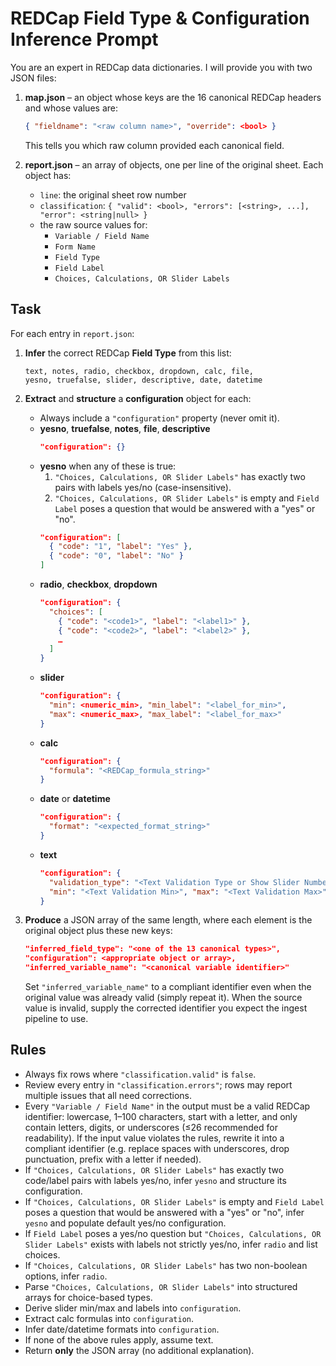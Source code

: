 <!-- Use the following reference doc for REDCap rules: redcap_reference.md -->

# REDCap Field Type & Configuration Inference Prompt

You are an expert in REDCap data dictionaries. I will provide you with
two JSON files:

1. **map.json** – an object whose keys are the 16 canonical REDCap headers
   and whose values are:
   ```json
   { "fieldname": "<raw column name>", "override": <bool> }
   ```
   This tells you which raw column provided each canonical field.

2. **report.json** – an array of objects, one per line of the original
   sheet. Each object has:
   - `line`: the original sheet row number
   - `classification`: `{ "valid": <bool>, "errors": [<string>, ...], "error": <string|null> }`
   - the raw source values for:
     - `Variable / Field Name`
     - `Form Name`
     - `Field Type`
     - `Field Label`
     - `Choices, Calculations, OR Slider Labels`

## Task

For each entry in `report.json`:

1. **Infer** the correct REDCap **Field Type** from this list:
   ```
   text, notes, radio, checkbox, dropdown, calc, file,
   yesno, truefalse, slider, descriptive, date, datetime
   ```

2. **Extract** and **structure** a **configuration** object for each:
   - Always include a `"configuration"` property (never omit it).
   - **yesno**, **truefalse**, **notes**, **file**, **descriptive**
     ```json
     "configuration": {}
     ```
   - **yesno** when any of these is true:
     1. `"Choices, Calculations, OR Slider Labels"` has exactly two
        pairs with labels yes/no (case-insensitive).
     2. `"Choices, Calculations, OR Slider Labels"` is empty and
        `Field Label` poses a question that would be answered
        with a "yes" or "no".
     ```json
     "configuration": [
       { "code": "1", "label": "Yes" },
       { "code": "0", "label": "No" }
     ]
     ```
   - **radio**, **checkbox**, **dropdown**
     ```json
     "configuration": {
       "choices": [
         { "code": "<code1>", "label": "<label1>" },
         { "code": "<code2>", "label": "<label2>" },
         …
       ]
     }
     ```
   - **slider**
     ```json
     "configuration": {
       "min": <numeric_min>, "min_label": "<label_for_min>",
       "max": <numeric_max>, "max_label": "<label_for_max>"
     }
     ```
   - **calc**
     ```json
     "configuration": {
       "formula": "<REDCap_formula_string>"
     }
     ```
   - **date** or **datetime**
     ```json
     "configuration": {
       "format": "<expected_format_string>"
     }
     ```
   - **text**
     ```json
     "configuration": {
       "validation_type": "<Text Validation Type or Show Slider Number>",
       "min": "<Text Validation Min>", "max": "<Text Validation Max>"
     }
     ```

3. **Produce** a JSON array of the same length, where each element is the
   original object plus these new keys:
   ```json
   "inferred_field_type": "<one of the 13 canonical types>",
   "configuration": <appropriate object or array>,
   "inferred_variable_name": "<canonical variable identifier>"
   ```
   Set `"inferred_variable_name"` to a compliant identifier even when the
   original value was already valid (simply repeat it). When the source value
   is invalid, supply the corrected identifier you expect the ingest pipeline
   to use.

## Rules

- Always fix rows where `"classification.valid"` is `false`.
- Review every entry in `"classification.errors"`; rows may report multiple issues that all need corrections.
- Every `"Variable / Field Name"` in the output must be a valid REDCap
  identifier: lowercase, 1–100 characters, start with a letter, and only
  contain letters, digits, or underscores (≤26 recommended for readability). If the input value violates
  the rules, rewrite it into a compliant identifier (e.g. replace spaces
  with underscores, drop punctuation, prefix with a letter if needed).
- If `"Choices, Calculations, OR Slider Labels"` has exactly two
  code/label pairs with labels yes/no, infer `yesno` and structure
  its configuration.
- If `"Choices, Calculations, OR Slider Labels"` is empty and
  `Field Label` poses a question that would be answered with a
  "yes" or "no", infer `yesno` and populate default yes/no
  configuration.
- If `Field Label` poses a yes/no question but
  `"Choices, Calculations, OR Slider Labels"` exists with labels not
  strictly yes/no, infer `radio` and list choices.
- If `"Choices, Calculations, OR Slider Labels"` has two non-boolean
  options, infer `radio`.
- Parse `"Choices, Calculations, OR Slider Labels"` into structured
  arrays for choice-based types.
- Derive slider min/max and labels into `configuration`.
- Extract calc formulas into `configuration`.
- Infer date/datetime formats into `configuration`.
- If none of the above rules apply, assume text.
- Return **only** the JSON array (no additional explanation).
